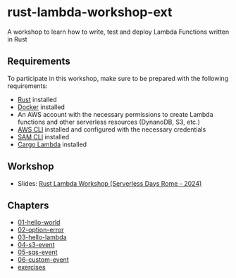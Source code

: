 # rust-lambda-workshop-ext

A workshop to learn how to write, test and deploy Lambda Functions written in
Rust

## Requirements

To participate in this workshop, make sure to be prepared with the following
requirements:

- [Rust](https://rustup.rs/) installed
- [Docker](https://www.docker.com/) installed
- An AWS account with the necessary permissions to create Lambda functions and
  other serverless resources (DynanoDB, S3, etc.)
- [AWS CLI](https://aws.amazon.com/cli/) installed and configured with the
  necessary credentials
- [SAM CLI](https://docs.aws.amazon.com/serverless-application-model/latest/developerguide/serverless-sam-cli-install.html)
  installed
- [Cargo Lambda](https://www.cargo-lambda.info/) installed

## Workshop

- Slides:
  [Rust Lambda Workshop (Serverless Days Rome -
  2024)](https://loige.link/rust-lambda-ws)

## Chapters

- [01-hello-world](/01-hello-world/README.md)
- [02-option-error](/02-option-error/README.md)
- [03-hello-lambda](/03-hello-lambda/README.md)
- [04-s3-event](/04-s3-event/README.md)
- [05-sqs-event](/05-sqs-event/README.md)
- [06-custom-event](/06-custom-event/README.md)
- [exercises](/exercises/README.md)
